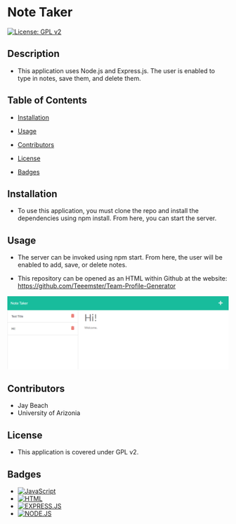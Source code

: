 # Note Taker

[![License: GPL v2](https://img.shields.io/badge/License-GPL_v2-blue.svg)](https://www.gnu.org/licenses/old-licenses/gpl-2.0.en.html)

## Description
* This application uses Node.js and Express.js. The user is enabled to type in notes, save them, and delete them.

## Table of Contents
* [Installation](#installation)

* [Usage](#usage)

* [Contributors](#contributors)

* [License](#license)

* [Badges](#badges)

## Installation
* To use this application, you must clone the repo and install the dependencies using npm install. From here, you can start the server.

## Usage
* The server can be invoked using npm start. From here, the user will be enabled to add, save, or delete notes.

* This repository can be opened as an HTML within Github at the website: https://github.com/Teeemster/Team-Profile-Generator

![Sample of Note Taker Website](public/assets/images/notetaker.PNG)


## Contributors
* Jay Beach
* University of Arizonia

## License
* This application is covered under GPL v2.

## Badges

* <a href="https://github.com/badges/shields"><img src="https://img.shields.io/badge/JSS25-green" alt="JavaScript"></a>
* <a href="https://github.com/badges/shields"><img src="https://img.shields.io/badge/HTML25-green" alt="HTML"></a>
* <a href="https://github.com/badges/shields"><img src="https://img.shields.io/badge/HTML25-green" alt="EXPRESS.JS"></a>
* <a href="https://github.com/badges/shields"><img src="https://img.shields.io/badge/HTML25-green" alt="NODE.JS"></a>